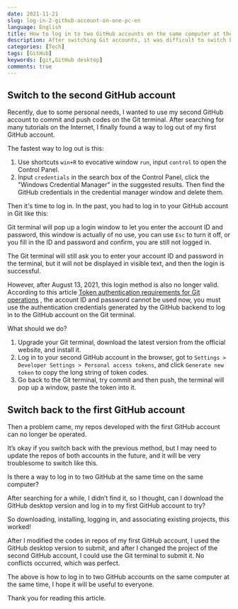 ```yaml
---
date: 2021-11-21
slug: log-in-2-github-account-on-one-pc-en
language: English
title: How to log in to two GitHub accounts on the same computer at the same time
description: After switching Git accounts, it was difficult to switch back, and the tutorials found on the Internet were all outdated. So I tried my own way. Log in to the Git terminal with 1 account, and download the GitHub desktop to log in to a second. This time it was fine.
categories: [Tech]
tags: [GitHub]
keywords: [git,GitHub desktop]
comments: true
---
```


## Switch to the second GitHub account

Recently, due to some personal needs, I wanted to use my second GitHub account to commit and push codes on the Git terminal. After searching for many tutorials on the Internet, I finally found a way to log out of my first GitHub account.

The fastest way to log out is this:

1. Use shortcuts `win+R` to evocative window `run`, input `control` to open the Control Panel.
2. Input `credentials` in the search box of the Control Panel, click the "Windows Credential Manager" in the suggested results. Then find the GitHub credentials in the credential manager window and delete them.

Then it's time to log in. In the past, you had to log in to your GitHub account in Git like this:

Git terminal will pop up a login window to let you enter the account ID and password, this window is actually of no use, you can use `Esc` to turn it off, or you fill in the ID and password and confirm, you are still not logged in.

The Git terminal will still ask you to enter your account ID and password in the terminal, but it will not be displayed in visible text, and then the login is successful.

However, after August 13, 2021, this login method is also no longer valid. According to this article [Token authentication requirements for Git operations](https://github.blog/2020-12-15-token-authentication-requirements-for-git-operations/) , the account ID and password cannot be used now, you must use the authentication credentials generated by the GitHub backend to log in to the GitHub account on the Git terminal.

What should we do?

1. Upgrade your Git terminal, download the latest version from the official website, and install it.
2. Log in to your second GitHub account in the browser, got to `Settings > Developer Settings > Personal access tokens`, and click `Generate new token` to copy the long string of token codes.
3. Go back to the Git terminal, try commit and then push, the terminal will pop up a window, paste the token into it.

## Switch back to the first GitHub account

Then a problem came, my repos developed with the first GitHub account can no longer be operated.

It’s okay if you switch back with the previous method, but I may need to update the repos of both accounts in the future, and it will be very troublesome to switch like this.

Is there a way to log in to two GitHub at the same time on the same computer?

After searching for a while, I didn’t find it, so I thought, can I download the GitHub desktop version and log in to my first GitHub account to try?

So downloading, installing, logging in, and associating existing projects, this worked!

After I modified the codes in repos of my first GitHub account, I used the GitHub desktop version to submit, and after I changed the project of the second GitHub account, I could use the Git terminal to submit it. No conflicts occurred, which was perfect.

The above is how to log in to two GitHub accounts on the same computer at the same time, I hope it will be useful to everyone.

Thank you for reading this article.
